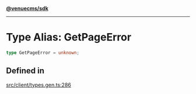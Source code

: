 [**@venuecms/sdk**](../Index.md)

***

# Type Alias: GetPageError

```ts
type GetPageError = unknown;
```

## Defined in

[src/client/types.gen.ts:286](https://github.com/venuecms/sdk/blob/5ffcc8d3f9c61b78cab459f936084b3f631fac13/src/client/types.gen.ts#L286)
